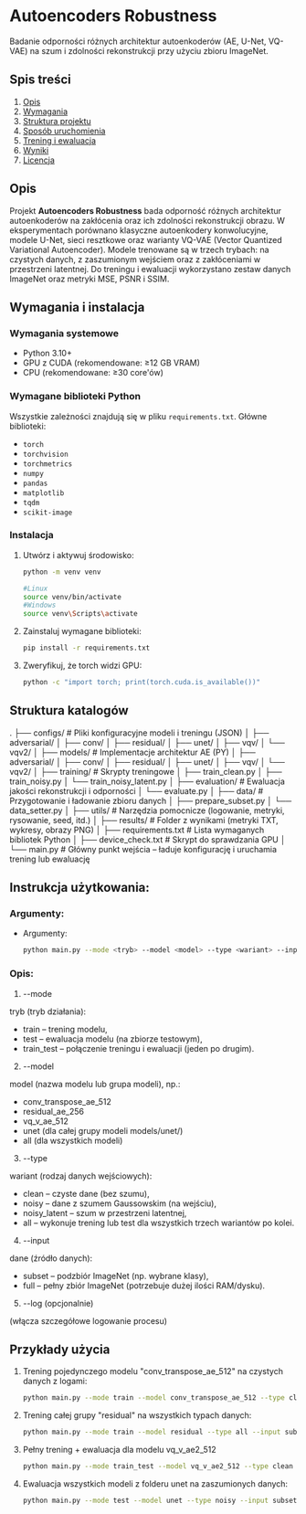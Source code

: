 # Autoencoders Robustness
Badanie odporności różnych architektur autoenkoderów (AE, U-Net, VQ-VAE) na szum i zdolności rekonstrukcji przy użyciu zbioru ImageNet.

## Spis treści
1. [Opis](#opis)
2. [Wymagania](#wymagania)
3. [Struktura projektu](#struktura-projektu)
4. [Sposób uruchomienia](#sposób-uruchomienia)
5. [Trening i ewaluacja](#trening-i-ewaluacja)
6. [Wyniki](#wyniki)
7. [Licencja](#licencja)

## Opis

Projekt **Autoencoders Robustness** bada odporność różnych architektur autoenkoderów na zakłócenia oraz ich zdolności rekonstrukcji obrazu. W eksperymentach porównano klasyczne autoenkodery konwolucyjne, modele U-Net, sieci resztkowe oraz warianty VQ-VAE (Vector Quantized Variational Autoencoder). Modele trenowane są w trzech trybach: na czystych danych, z zaszumionym wejściem oraz z zakłóceniami w przestrzeni latentnej. Do treningu i ewaluacji wykorzystano zestaw danych ImageNet oraz metryki MSE, PSNR i SSIM.

## Wymagania i instalacja

### Wymagania systemowe
- Python 3.10+
- GPU z CUDA (rekomendowane: ≥12 GB VRAM)
- CPU (rekomendowane: ≥30 core'ów)

### Wymagane biblioteki Python
Wszystkie zależności znajdują się w pliku `requirements.txt`. Główne biblioteki:
- `torch`
- `torchvision`
- `torchmetrics`
- `numpy`
- `pandas`
- `matplotlib`
- `tqdm`
- `scikit-image`

### Instalacja

1. Utwórz i aktywuj środowisko:
   ```bash
   python -m venv venv
   
   #Linux
   source venv/bin/activate   
   #Windows
   source venv\Scripts\activate
   
2. Zainstaluj wymagane biblioteki:
   ```bash
   pip install -r requirements.txt
   
3. Zweryfikuj, że torch widzi GPU:
   ```bash
   python -c "import torch; print(torch.cuda.is_available())"
   
## Struktura katalogów

.
├── configs/                # Pliki konfiguracyjne modeli i treningu (JSON)
│   ├── adversarial/
│   ├── conv/
│   ├── residual/
│   ├── unet/
│   ├── vqv/
│   └── vqv2/
│
├── models/                # Implementacje architektur AE (PY)
│   ├── adversarial/
│   ├── conv/
│   ├── residual/
│   ├── unet/
│   ├── vqv/
│   └── vqv2/
│
├── training/              # Skrypty treningowe
│   ├── train_clean.py
│   ├── train_noisy.py
│   └── train_noisy_latent.py
│
├── evaluation/            # Ewaluacja jakości rekonstrukcji i odporności
│   └── evaluate.py
│
├── data/                  # Przygotowanie i ładowanie zbioru danych
│   ├── prepare_subset.py
│   └── data_setter.py
│
├── utils/                 # Narzędzia pomocnicze (logowanie, metryki, rysowanie, seed, itd.)
│
├── results/               # Folder z wynikami (metryki TXT, wykresy,  obrazy PNG)
│
├── requirements.txt       # Lista wymaganych bibliotek Python
│
├── device_check.txt       # Skrypt do sprawdzania GPU
│
└── main.py                # Główny punkt wejścia – ładuje konfigurację i uruchamia trening lub ewaluację

## Instrukcja użytkowania:

### Argumenty:

- Argumenty:
   ```bash
   python main.py --mode <tryb> --model <model> --type <wariant> --input <dane> [--log]
   
### Opis:

1. --mode 

tryb (tryb działania):
- train – trening modelu,
- test – ewaluacja modelu (na zbiorze testowym),
- train_test – połączenie treningu i ewaluacji (jeden po drugim).

2. --model 

model (nazwa modelu lub grupa modeli), np.:
- conv_transpose_ae_512
- residual_ae_256
- vq_v_ae_512
- unet (dla całej grupy modeli models/unet/)
- all (dla wszystkich modeli)

3. --type 

wariant (rodzaj danych wejściowych):
- clean – czyste dane (bez szumu),
- noisy – dane z szumem Gaussowskim (na wejściu),
- noisy_latent – szum w przestrzeni latentnej,
- all – wykonuje trening lub test dla wszystkich trzech wariantów po kolei.

4. --input 

dane (źródło danych):
- subset – podzbiór ImageNet (np. wybrane klasy),
- full – pełny zbiór ImageNet (potrzebuje dużej ilości RAM/dysku).

5. --log (opcjonalnie)

(włącza szczegółowe logowanie procesu)

## Przykłady użycia

1. Trening pojedynczego modelu "conv_transpose_ae_512" na czystych danych z logami:
   ```bash
   python main.py --mode train --model conv_transpose_ae_512 --type clean --input subset --log
   
2. Trening całej grupy "residual" na wszystkich typach danych:
   ```bash
   python main.py --mode train --model residual --type all --input subset
   
3. Pełny trening + ewaluacja dla modelu vq_v_ae2_512
   ```bash
   python main.py --mode train_test --model vq_v_ae2_512 --type clean --input full
   
4. Ewaluacja wszystkich modeli z folderu unet na zaszumionych danych:
   ```bash
   python main.py --mode test --model unet --type noisy --input subset